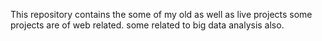 This repository contains the some of my old as well as live projects 
some projects are of web related. some related to big data analysis also. 
